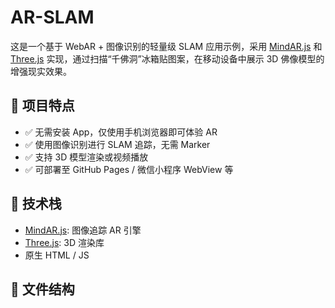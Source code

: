 # AR-SLAM

这是一个基于 WebAR + 图像识别的轻量级 SLAM 应用示例，采用 [MindAR.js](https://github.com/MindAR-js/awesome-mind-ar) 和 [Three.js](https://threejs.org/) 实现，通过扫描“千佛洞”冰箱贴图案，在移动设备中展示 3D 佛像模型的增强现实效果。

## 📸 项目特点

- ✅ 无需安装 App，仅使用手机浏览器即可体验 AR
- ✅ 使用图像识别进行 SLAM 追踪，无需 Marker
- ✅ 支持 3D 模型渲染或视频播放
- ✅ 可部署至 GitHub Pages / 微信小程序 WebView 等

## 🧩 技术栈

- [MindAR.js](https://github.com/MindAR-js/awesome-mind-ar): 图像追踪 AR 引擎
- [Three.js](https://threejs.org/): 3D 渲染库
- 原生 HTML / JS

## 📁 文件结构
